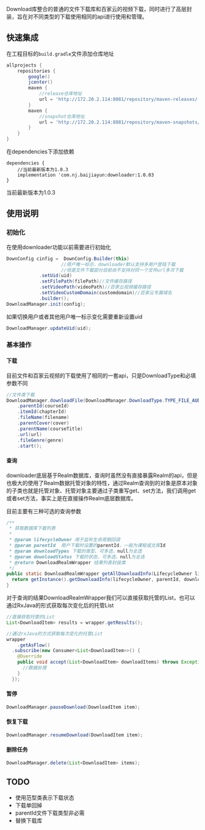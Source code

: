 Download库整合的普通的文件下载库和百家云的视频下载，同时进行了高层封装，旨在对不同类型的下载使用相同的api进行使用和管理。

## 快速集成
在工程目标的`build.gradle`文件添加仓库地址
```groovy
allprojects {
    repositories {
        google()
        jcenter()
        maven {
            //release仓库地址
            url = 'http://172.20.2.114:8081/repository/maven-releases/'
        }
        maven {
            //snapshot仓库地址
            url = 'http://172.20.2.114:8081/repository/maven-snapshots/'
        }
    }
}

```
在dependencies下添加依赖
```
dependencies {
    //当前最新版本为1.0.3
    implementation 'com.nj.baijiayun:downloader:1.0.03
}
```
当前最新版本为1.0.3


## 使用说明

### 初始化

在使用downloader功能以前需要进行初始化

```java
DownConfig cinfig =  DownConfig.Builder(this)
  					//用户唯一标示，downloader默认支持多用户登陆下载
  					//但是文件下载部分目前尚不支持对同一个文件url多次下载
            .setUid(uid)
            .setFilePath(filePath)//文件缓存路径
            .setVideoPath(videoPath)//百家云视频缓存路径
            .setVideoCustomDomain(customdomain)//百家云专属域名
            .builder();
DownloadManager.init(config);
```
如果切换用户或者其他用户唯一标示变化需要重新设置uid

```java
DownloadManager.updateUid(uid);
```

### 基本操作

#### 下载

目前文件和百家云视频的下载使用了相同的一套api，只是DownloadType和必填参数不同

```java
//文件类下载
DownloadManager.downloadFile(DownloadManager.DownloadType.TYPE_FILE_AUDIO)
    .parentId(courseId)
    .itemId(chapterId)
    .fileName(filename)
    .parentCover(cover)
    .parentName(courseTitle)
    .url(url)
    .fileGenre(genre)
    .start();
```

#### 查询

downloader底层基于Realm数据库，查询时虽然没有直接暴露Realm的api，但是也极大的使用了Realm数据托管对象的特性，通过Realm查询到的对象是原本对象的子类也就是托管对象、托管对象主要通过子类重写get、set方法，我们调用get或者set方法，事实上是在直接操作Realm底层数据库。

目前主要有三种可选的查询参数

```java
/**
 * 获取数据库下载列表
 *
 * @param lifecycleOwner 用于监听生命周期回调
 * @param parentId  用户下载时设置的parentId，一般为课程或文库Id
 * @param downloadTypes 下载的类型、可多选，null为全选
 * @param downloadStatus 下载的状态、可多选，null为全选
 * @return DownloadRealmWrapper 结果列表封装类
 */
public static DownloadRealmWrapper getAllDownloadInfo(LifecycleOwner lifecycleOwner, String parentId, DownloadType[] downloadTypes, Integer[] downloadStatus) {
  return getInstance().getDownloadInfo(lifecycleOwner, parentId, downloadTypes, downloadStatus);
}
```

对于查询的结果DownloadRealmWrapper我们可以直接获取托管的List，也可以通过RxJava的形式获取每次变化后的托管List

```java
//直接获取托管的List
List<DownloadItem> results = wrapper.getResults();

//通过rxJava的方式获取每次变化的托管List
wrapper
 	.getAsFlow()
  .subscribe(new Consumer<List<DownloadItem>>() {
    @Override
    public void accept(List<DownloadItem> downloadItems) throws Exception {
      //数据处理
    }
  });
```

#### 暂停

```java
DownloadManager.pauseDownload(DownloadItem item);
```

#### 恢复下载

```java
DownloadManager.resumeDownload(DownloadItem item);
```

#### 删除任务

```java
DownloadManager.delete(List<DownloadItem> items);
```
## TODO
* 使用范型类表示下载状态
* 下载单回掉
* parentId文件下载类型非必需 
* 替换下载库

